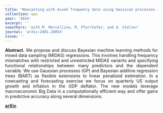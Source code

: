 ```yaml
---
title: "Nowcasting with mixed frequency data using Gaussian processes. [WP](https://doi.org/10.48550/arXiv.2402.10574)"
collection: wps
year: '2024'
excerpt: ''
coauthors: 'with M. Marcellino, M. Pfarrhofer, and A. Stelzer'
journal: 'arXiv:2401.10054'
issue: ''
---
```

<p align="justify"> <b>Abstract.</b> We propose and discuss Bayesian machine learning methods for mixed data sampling (MIDAS) regressions. This involves handling frequency mismatches with restricted and unrestricted MIDAS variants and specifying functional relationships between many predictors and the dependent variable. We use Gaussian processes (GP) and Bayesian additive regression trees (BART) as flexible extensions to linear penalized estimation. In a nowcasting and forecasting exercise we focus on quarterly US output growth and inflation in the GDP deflator. The new models leverage macroeconomic Big Data in a computationally efficient way and offer gains in predictive accuracy along several dimensions.
</p>

[**arXiv**](https://doi.org/10.48550/arXiv.2402.10574).

